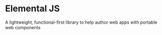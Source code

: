 # Elemental JS

A lightweight, functional-first library to help author web apps with portable web components 
